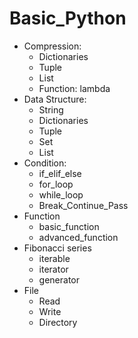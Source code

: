 # Basic_Python
- Compression:
  - Dictionaries
  - Tuple
  - List
  - Function: lambda
- Data Structure:
  - String
  - Dictionaries
  - Tuple
  - Set
  - List
- Condition:
  - if_elif_else
  - for_loop
  - while_loop
  - Break_Continue_Pass
- Function
  - basic_function
  - advanced_function
- Fibonacci series
  - iterable
  - iterator
  - generator
- File
  - Read
  - Write
  - Directory
